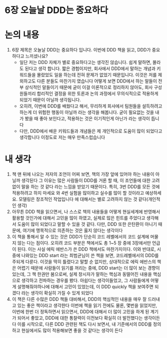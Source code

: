 # 6장 오늘날 DDD는 중요하다

# 논의 내용

1. 6장 제목은 오늘날 DDD는 중요하다 입니다. 이번에 DDD 책을 읽고, DDD가 중요하다고 느끼셨나요? 
    - 일단 저는 DDD 자체가 별로 중요하다고는 생각진 않습니다. 쉽게 말하면, 몰라도 된다고 생각 합니다. 짧은 경험이지만, 회사에서 DDD에서 말하는 개념과 키워드들을 몰랐었도 일을 하는데 전혀 문제가 없었기 때문입니다. 이것은 저를 제외하고도 다른 분들도 마찬가지 였습니다 어떻게 보면 DDD에서 하는 말들이 전부 상식적인 말들이기 때문에 굳이 이걸 이론적으로 정리하지 않아도, 회사 구성원들끼리 합리적인 결정을 위한 토론과 논의 과정에서 무의식적으로 적용하게 되었기 때문이 아닐까 생각됩니다.
    - 오히려, 이번에 DDD를 배웠다고 해서, 무리하게 회사에서 팀원들을 설득하려고 하는게 더 위험한 행동이 아닐까 라는 생각을 해봅니다. 굳이 필요없는 것을 내가 봤을 때 좋아 보인다고, 적용하는 것은 이기적인게 아닌가 라는 생각이 듭니다
    - 다만, DDD에서 배운 키워드들과 개념들은 제 개인적으로 도움이 많이 되었다고 생각합니다 이정도로 저는 매우 만족스럽습니다

# 내 생각

1. 책 맨 뒤에 나오는 저자의 조언이 어찌 보면, 책의 가장 앞에 있어야 하는 내용이 아닐까 생각된다 그 이유는 많은 사람들이 DDD를 거론 할 때, 이 조언들에 대한 고려 없이 말을 하는 것 같다 라는 느낌을 받았기 때문이다. 특히, 3번 DDD를 모든 것에 적용하려고 하지 마세요 와 4번 실험을 많이하고 실수를 많이 할 것이라고 예상하세요. 모델링은 창조적인 작업입니다 에 대해서는 별로 고려하지 않는 것 같다(개인적인 생각)
2. 아무튼 DDD 책을 읽으면서, 나 스스로 책의 내용들을 어떻게 현실세계에 반영해서 활용할 것인가에 대해서 고민을 많이 하였고, 실제로 많은 힌트를 주었다고 생각해서 도움이 많이 되었다고 말할 수 있을 것 같다. 다만, DDD 또한 은탄환이 아니기 때문에, 여기에 맹목적으로 의존하는 것은 옳지 않다는 생각이다
3. 이 책을 통해서 알 수 있는 것은 DDD가 단순히 코드 레벨에서의 코드 설계에 머물지 않는 다는 점이다. 오히려 코드 부분은 책에서도 총 1~5 장 중에 3장에서만 언급이 된다. 이는 사실 에릭 에반스가 쓴 DDD 책에서도 마찬가지이다. 이와 반대로, 시중에 나와있는 DDD start 라는 최범균님이 쓴 책을 보면, 코드레벨에서의 DDD를 주되게 다룬다. 이것을 딱히 틀렸다고 말할 순 없지만, 상대적으로 에릭 에반스의 책은 어렵기 때문에 사람들이 읽기를 꺼리는 중에, DDD start는 더 많이 보는 경향이 있는데, 그 책 한권만 봄으로써, 실제 창시자가 말하는 핵심과 동떨어진 내용을 핵심으로 생각하고 전파하는 경우를 봤다. 아쉽다는 생각이들었고, 그 사람들에게 어떻게 설명해줘야하나에 대해서 고민이 있었는데, 이 DDD quickly 책을 보여주면 되겠다 라는 생각이 확실히 가질 수 있게 되었다
4. 이 책은 다른 수많은 DDD 책들 대비해서, DDD의 핵심적인 내용을 매우 잘 드러내고 있는 좋은 책이라고 생각한다 이번에 책을 읽기 전에도 물론, 몇번을 읽었지만, 이번에 한번 더 정독하면서 읽으면서, DDD에 대해서 더 많이 고민을 하게 된 계기가 되어서 좋았고, DDD에 대한 통찰력이 이전보다 확실히 더 발전했다는 생각이든다 이를 시작으로, 다른 DDD 관련된 책도 다시 보면서, 내 기준에서의 DDD를 정의하고 현실에서도 많이 적용해보면 좋을 것 같다는 생각이 든다